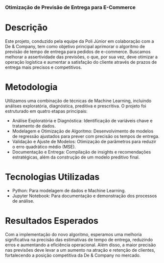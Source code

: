 ### Otimização de Previsão de Entrega para E-Commerce

# Descrição
Este projeto, conduzido pela equipe da Poli Júnior em colaboração com a De & Company, tem como objetivo principal aprimorar o algoritmo de previsão de tempo de entrega para pedidos de e-commerce. Buscamos melhorar a assertividade das previsões, o que, por sua vez, deve otimizar a operação logística e aumentar a satisfação do cliente através de prazos de entrega mais precisos e competitivos.

# Metodologia
Utilizamos uma combinação de técnicas de Machine Learning, incluindo análises exploratória, diagnóstica, preditiva e prescritiva. O projeto foi estruturado em quatro etapas principais:
- Análise Exploratória e Diagnóstica: Identificação de variáveis chave e tratamento de dados.
- Modelagem e Otimização de Algoritmo: Desenvolvimento de modelos de regressão ajustados para prever com precisão os tempos de entrega.
- Validação e Ajuste de Modelos: Otimização de parâmetros para reduzir o erro quadrático médio (MSE).
- Documentação e Entrega: Compilação de insights e recomendações estratégicas, além da construção de um modelo preditivo final.

# Tecnologias Utilizadas
- Python: Para modelagem de dados e Machine Learning.
- Jupyter Notebook: Para documentação e demonstração dos processos de análise.

# Resultados Esperados
Com a implementação do novo algoritmo, esperamos uma melhoria significativa na precisão das estimativas de tempo de entrega, reduzindo erros e aumentando a eficiência operacional. Além disso, a maior precisão nas previsões deve levar a um aumento na atração e retenção de clientes, fortalecendo a posição competitiva da De & Company no mercado.

